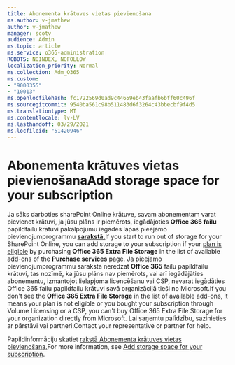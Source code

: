 ```yaml
---
title: Abonementa krātuves vietas pievienošana
ms.author: v-jmathew
author: v-jmathew
manager: scotv
audience: Admin
ms.topic: article
ms.service: o365-administration
ROBOTS: NOINDEX, NOFOLLOW
localization_priority: Normal
ms.collection: Adm_O365
ms.custom:
- "9000355"
- "10013"
ms.openlocfilehash: fc1722569d0ad9c44659eb43faafb6bff60c496f
ms.sourcegitcommit: 9540ba561c98b511483d6f3264c43bbecbf9f4d5
ms.translationtype: MT
ms.contentlocale: lv-LV
ms.lasthandoff: 03/29/2021
ms.locfileid: "51420946"
---
```

# <a name="add-storage-space-for-your-subscription"></a><span data-ttu-id="72aae-102">Abonementa krātuves vietas pievienošana</span><span class="sxs-lookup"><span data-stu-id="72aae-102">Add storage space for your subscription</span></span>

<span data-ttu-id="72aae-103">Ja sāks darboties sharePoint Online krātuve, savam abonementam varat [](https://docs.microsoft.com/microsoft-365/commerce/add-storage-space) pievienot krātuvi, ja jūsu plāns ir piemērots, iegādājoties **Office 365 failu** papildfailu krātuvi pakalpojumu iegādes lapas pieejamo pievienojumprogrammu **[sarakstā.](https://go.microsoft.com/fwlink/p/?linkid=868433)**</span><span class="sxs-lookup"><span data-stu-id="72aae-103">If you start to run out of storage for your SharePoint Online, you can add storage to your subscription if your [plan is eligible](https://docs.microsoft.com/microsoft-365/commerce/add-storage-space) by purchasing **Office 365 Extra File Storage** in the list of available add-ons of the **[Purchase services](https://go.microsoft.com/fwlink/p/?linkid=868433)** page.</span></span> <span data-ttu-id="72aae-104">Ja pieejamo pievienojumprogrammu sarakstā neredzat **Office 365** failu papildfailu krātuvi, tas nozīmē, ka jūsu plāns nav piemērots, vai arī iegādājāties abonementu, izmantojot lielapjoma licencēšanu vai CSP, nevarat iegādāties Office 365 failu papildfailu krātuvi savā organizācijā tieši no Microsoft.</span><span class="sxs-lookup"><span data-stu-id="72aae-104">If you don't see the **Office 365 Extra File Storage** in the list of available add-ons, it means your plan is not eligible or you bought your subscription through Volume Licensing or a CSP, you can't buy Office 365 Extra File Storage for your organization directly from Microsoft.</span></span> <span data-ttu-id="72aae-105">Lai saņemtu palīdzību, sazinieties ar pārstāvi vai partneri.</span><span class="sxs-lookup"><span data-stu-id="72aae-105">Contact your representative or partner for help.</span></span>

<span data-ttu-id="72aae-106">Papildinformāciju skatiet [rakstā Abonementa krātuves vietas pievienošana.](https://docs.microsoft.com/microsoft-365/commerce/add-storage-space)</span><span class="sxs-lookup"><span data-stu-id="72aae-106">For more information, see [Add storage space for your subscription](https://docs.microsoft.com/microsoft-365/commerce/add-storage-space).</span></span>
